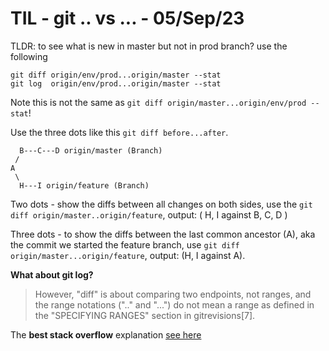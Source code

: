 # TIL - git .. vs ...                                                - 05/Sep/23

TLDR: to see what is new in master but not in prod branch? use the following

```
git diff origin/env/prod...origin/master --stat
git log  origin/env/prod...origin/master --stat
```

Note this is not the same as `git diff origin/master...origin/env/prod --stat`!

Use the three dots like this `git diff before...after`.

```
  B---C---D origin/master (Branch)
 /
A
 \
  H---I origin/feature (Branch)
```

Two dots - show the diffs between all changes on both sides,
use the `git diff origin/master..origin/feature`,
output: ( H, I against B, C, D )

Three dots - to show the diffs between the last common ancestor (A), aka the
commit we started the feature branch,
use `git diff origin/master...origin/feature`,
output: (H, I against A).

**What about git log?**

> However, "diff" is about comparing two endpoints, not ranges, and the range
> notations ("<commit>..<commit>" and "<commit>...<commit>") do not mean a range
> as defined in the "SPECIFYING RANGES" section in gitrevisions\[7\].

The **best stack overflow** explanation [see here](https://stackoverflow.com/a/7256391)
